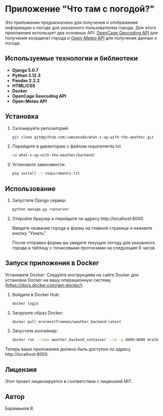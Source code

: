# Приложение "Что там с погодой?"

Это приложение предназначено для получения и отображения информации о погоде для указанного пользователем города. Для этого приложение использует два основных API: [OpenCage Geocoding API](https://opencagedata.com/) для получения координат города и [Open-Meteo API](https://open-meteo.com/) для получения данных о погоде.


## Используемые технологии и библиотеки
- **Django 5.0.7**
- **Python 3.12.3**
- **Pandas 2.2.2**
- **HTML/CSS**
- **Docker**
- **OpenCage Geocoding API**
- **Open-Meteo API**

## Установка

1. Склонируйте репозиторий:

   ```bash
   git clone git@github.com:iamzanuda/what-s-up-with-the-weather.git

2. Перейдите в директорию с файлом requirements.txt

   ```bash
   cd what-s-up-with-the-weather/backend/

3. Установите зависимости:

   ```bash
   pip install -r requirements.txt

## Использование

1. Запустите Django сервер:

   ```bash
   python manage.py runserver

2. Откройте браузер и перейдите по адресу http://localhost:8000.

   Введите название города в форму на главной странице и нажмите кнопку "Узнать".

   После отправки формы вы увидите текущую погоду для указанного города и таблицу с почасовыми прогнозами на следующие 6 часов.

## Запуск приложения в Docker

Установите Docker: Следуйте инструкциям на сайте Docker для установки Docker на вашу операционную систему (https://docs.docker.com/get-docker/).

1. Войдите в Docker Hub:

   ```bash
   docker login

2. Загрузите образ Docker:

   ```bash
   docker pull mralmostfreeman/weather_backend:latest
   
3. Запустите контейнер:

   ```bash
   docker run --name weather_backend_container --rm -p 8000:8000 mralmostfreeman/weather_backend:latest

Теперь ваше приложение должно быть доступно по адресу http://localhost:8000.

## Лицензия
Этот проект лицензируется в соответствии с лицензией MIT.

## Автор
Барамыков Я.
